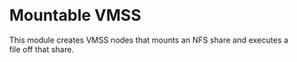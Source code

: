 # Mountable VMSS

This module creates VMSS nodes that mounts an NFS share and executes a file off that share.